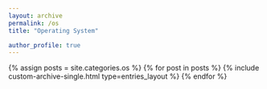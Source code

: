 ```yaml
---
layout: archive
permalink: /os
title: "Operating System"

author_profile: true
---
```


{% assign posts = site.categories.os %}
{% for post in posts %}
  {% include custom-archive-single.html type=entries_layout %}
{% endfor %}